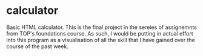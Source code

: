 # calculator
Basic HTML calculator. This is the final project in the sereies of assignemnts from TOP's foundations course. As such, I would be putting in actual effort into this program as a visualisation of all the skill that I have gained over the course of the past week.
